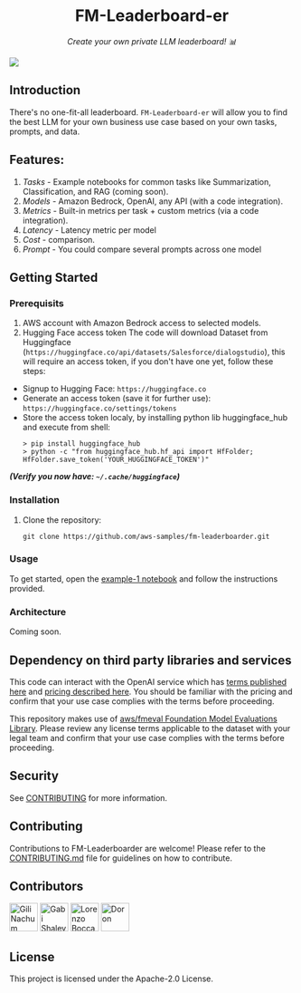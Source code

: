 
<h1 align="center">
FM-Leaderboard-er 
</h1>
<p align="center">
  <i align="center">Create your own private LLM leaderboard! 📊 
  </i>
</p>
<img src="./resources/screenshot.jpg"/>

## Introduction
There's no one-fit-all leaderboard. `FM-Leaderboard-er` will allow you to find the best LLM for your own business use case based on your own tasks, prompts, and data. 

## Features:
1. *Tasks* - Example notebooks for common tasks like Summarization, Classification, and RAG (coming soon).
2. *Models* -  Amazon Bedrock, OpenAI, any API (with a code integration).
3. *Metrics* - Built-in metrics per task + custom metrics (via a code integration).
4. *Latency* - Latency metric per model
5. *Cost* - comparison.
6. *Prompt* - You could compare several prompts across one model

## Getting Started
### Prerequisits
1. AWS account with Amazon Bedrock access to selected models.
2. Hugging Face access token
The code will download Dataset from Huggingface (```https://huggingface.co/api/datasets/Salesforce/dialogstudio```), this will require an access token, if you don't have one yet, follow these steps:

* Signup to Hugging Face: ```https://huggingface.co```
* Generate an access token (save it for further use): ```https://huggingface.co/settings/tokens```
* Store the access token localy, by installing python lib huggingface_hub and execute from shell:
    ```
    > pip install huggingface_hub
    > python -c "from huggingface_hub.hf_api import HfFolder; HfFolder.save_token('YOUR_HUGGINGFACE_TOKEN')"
    ```


***(Verify you now have:  ```~/.cache/huggingface```)***

### Installation
1. Clone the repository:
   ```
   git clone https://github.com/aws-samples/fm-leaderboarder.git
   ```
### Usage

To get started, open the [example-1 notebook](./summariziation_example.ipynb) and follow the instructions provided.

### Architecture
Coming soon.

## Dependency on third party libraries and services
This code can interact with the OpenAI service which has [terms published here](https://openai.com/policies/terms-of-use) and [pricing described here](https://openai.com/pricing). You should be familiar with the pricing and confirm that your use case complies with the terms before proceeding.

This repository makes use of [aws/fmeval Foundation Model Evaluations Library](https://github.com/aws/fmeval). Please review any license terms applicable to the dataset with your legal team and confirm that your use case complies with the terms before proceeding.

## Security

See [CONTRIBUTING](CONTRIBUTING.md#security-issue-notifications) for more information.

## Contributing

Contributions to FM-Leaderboarder are welcome! Please refer to the [CONTRIBUTING.md](CONTRIBUTING.md) file for guidelines on how to contribute.

## Contributors

[//]: contributor-faces

<a href="https://github.com/gilinachum"><img src="https://avatars.githubusercontent.com/u/1893166?v=4" title="Gili Nachum" width="50" height="50"></a>
<a href="https://github.com/gabishalev"><img src="https://avatars.githubusercontent.com/u/163285646?v=4" title="Gabi Shalev" width="50" height="50"></a>
<a href="https://github.com/LorenzoBoccaccia"><img src="https://avatars.githubusercontent.com/u/3062853?v=4" title="Lorenzo Boccaccia" width="50" height="50"></a>
<a href="https://github.com/doronbl"><img src="https://avatars.githubusercontent.com/u/1909792?v=4" title="Doron" width="50" height="50"></a>


## License

This project is licensed under the Apache-2.0 License.

